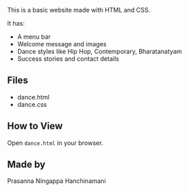 
This is a basic website made with HTML and CSS.

It has:
- A menu bar
- Welcome message and images
- Dance styles like Hip Hop, Contemporary, Bharatanatyam
- Success stories and contact details

## Files

- dance.html
- dance.css

## How to View

Open `dance.html` in your browser.


## Made by

Prasanna Ningappa Hanchinamani
